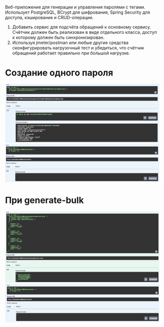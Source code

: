 Веб-приложение для генерации и управления паролями с тегами. Использует PostgreSQL, BCrypt для шифрования, Spring Security для доступа, кэширование и CRUD-операции.

1. Добавить сервис для подсчёта обращений к основному сервису. Счётчик должен быть реализован в виде отдельного класса, доступ к которому должен быть синхронизирован.
2. Используя jmeter/postman или любые другие средства сконфигурировать нагрузочный тест и убедиться, что счётчик обращений работает правильно при большой нагрузке.

# Создание одного пароля
![img.png](img.png)
![img_1.png](img_1.png)

# При generate-bulk
![img_2.png](img_2.png)
![img_3.png](img_3.png)

